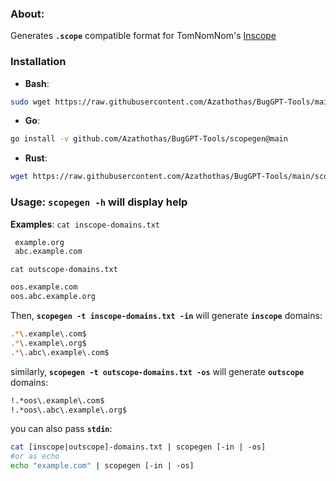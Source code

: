 ### About:
Generates **`.scope`** compatible format for TomNomNom's [Inscope](https://github.com/tomnomnom/hacks/tree/master/inscope)

### **Installation**
 - **Bash**: 
 ```bash
 sudo wget https://raw.githubusercontent.com/Azathothas/BugGPT-Tools/main/scopegen/scopegen.sh -O /usr/local/bin/scopegen.sh && sudo chmod +xwr /usr/local/bin/scopegen.sh
 ```
 - **Go**: 
 ```bash
 go install -v github.com/Azathothas/BugGPT-Tools/scopegen@main
 ```
 - **Rust**: 
 ```bash
 wget https://raw.githubusercontent.com/Azathothas/BugGPT-Tools/main/scopegen/scopegen.rs && rustc scopegen.rs && sudo mv scopegen $HOME/.cargo/bin
 ```
 ### Usage: `scopegen -h` will display help
 **Examples**: 
 `cat inscope-domains.txt`
```bash example.com
 example.org
 abc.example.com
 ```
 `cat outscope-domains.txt`
 ```bash
 oos.example.com
 oos.abc.example.org
 ```
 Then, **`scopegen -t inscope-domains.txt -in`** will generate **`inscope`**  domains:
 ```bash
 .*\.example\.com$
.*\.example\.org$
.*\.abc\.example\.com$
 ```
 similarly, **`scopegen -t outscope-domains.txt -os`** will generate **`outscope`**  domains:
 ```bash
!.*oos\.example\.com$
!.*oos\.abc\.example\.org$
 ```
 you can also pass **`stdin`**: 
```bash 
cat [inscope|outscope]-domains.txt | scopegen [-in | -os]
#or as echo
echo "example.com" | scopegen [-in | -os]
```


